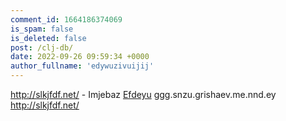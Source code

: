 ```yaml
---
comment_id: 1664186374069
is_spam: false
is_deleted: false
post: /clj-db/
date: 2022-09-26 09:59:34 +0000
author_fullname: 'edywuzivuijij'
---
```


http://slkjfdf.net/ - Imjebaz <a href="http://slkjfdf.net/">Efdeyu</a> ggg.snzu.grishaev.me.nnd.ey http://slkjfdf.net/
